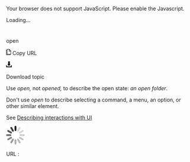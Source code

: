 Your browser does not support JavaScript. Please enable the Javascript.

Loading...

# 

open

![Copy URL](media/open/Copy.png)
Copy URL

![Download](media/open/Download.png)

Download topic

Use *open,* not *opened,* to describe the open state: *an open folder*.

Don't use *open* to describe selecting a command, a menu, an option, or other similar element.

See [Describing interactions with UI](https://worldready.cloudapp.net/Styleguide/Read?id=2700&topicid=26472)

![In progress](media/open/activity-large.gif)

URL :
